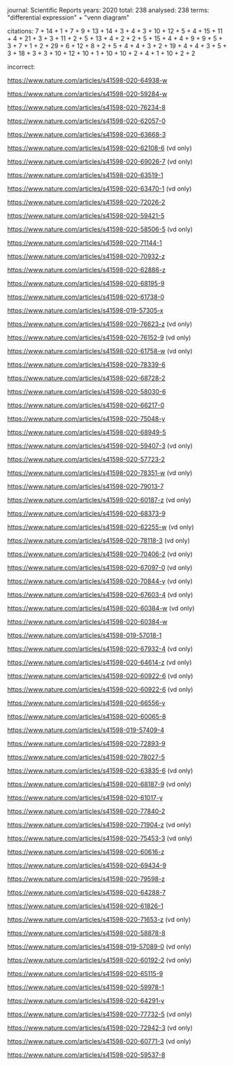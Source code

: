 journal: Scientific Reports
years: 2020
total: 238
analysed: 238
terms: "differential expression" + "venn diagram"

citations: 7 + 14 + 1 + 7 + 9 + 13 + 14 + 3 + 4 + 3 + 10 + 12 + 5 + 4 + 15 + 11 + 4 + 21 + 3 + 3 + 11 + 2 + 5 + 13 + 4 + 2 + 2 + 5 + 15 + 4 + 4 + 9 + 9 + 5 + 3 + 7 + 1 + 2 + 29 + 6 + 12 + 8 + 2 + 5 + 4 + 4 + 3 + 2 + 19 + 4 + 4 + 3 + 5 + 3 + 18 + 3 + 3 + 10 + 12 + 10 + 1 + 10 + 10 + 2 + 4 + 1 + 10 + 2 + 2

incorrect:

https://www.nature.com/articles/s41598-020-64938-w

https://www.nature.com/articles/s41598-020-59284-w

https://www.nature.com/articles/s41598-020-76234-8

https://www.nature.com/articles/s41598-020-62057-0

https://www.nature.com/articles/s41598-020-63668-3

https://www.nature.com/articles/s41598-020-62108-6 (vd only)

https://www.nature.com/articles/s41598-020-69026-7 (vd only)

https://www.nature.com/articles/s41598-020-63519-1

https://www.nature.com/articles/s41598-020-63470-1 (vd only)

https://www.nature.com/articles/s41598-020-72026-2

https://www.nature.com/articles/s41598-020-59421-5

https://www.nature.com/articles/s41598-020-58506-5 (vd only)

https://www.nature.com/articles/s41598-020-71144-1

https://www.nature.com/articles/s41598-020-70932-z

https://www.nature.com/articles/s41598-020-62886-z

https://www.nature.com/articles/s41598-020-68195-9

https://www.nature.com/articles/s41598-020-61738-0

https://www.nature.com/articles/s41598-019-57305-x

https://www.nature.com/articles/s41598-020-76623-z (vd only)

https://www.nature.com/articles/s41598-020-76152-9 (vd only)

https://www.nature.com/articles/s41598-020-61758-w (vd only)

https://www.nature.com/articles/s41598-020-78339-6

https://www.nature.com/articles/s41598-020-68728-2

https://www.nature.com/articles/s41598-020-58030-6

https://www.nature.com/articles/s41598-020-66217-0

https://www.nature.com/articles/s41598-020-75048-y

https://www.nature.com/articles/s41598-020-68949-5

https://www.nature.com/articles/s41598-020-59407-3 (vd only)

https://www.nature.com/articles/s41598-020-57723-2

https://www.nature.com/articles/s41598-020-78351-w (vd only)

https://www.nature.com/articles/s41598-020-79013-7

https://www.nature.com/articles/s41598-020-60187-z (vd only)

https://www.nature.com/articles/s41598-020-68373-9

https://www.nature.com/articles/s41598-020-62255-w (vd only)

https://www.nature.com/articles/s41598-020-78118-3 (vd only)

https://www.nature.com/articles/s41598-020-70406-2 (vd only)

https://www.nature.com/articles/s41598-020-67097-0 (vd only)

https://www.nature.com/articles/s41598-020-70844-y (vd only)

https://www.nature.com/articles/s41598-020-67603-4 (vd only)

https://www.nature.com/articles/s41598-020-60384-w (vd only)

https://www.nature.com/articles/s41598-020-60384-w

https://www.nature.com/articles/s41598-019-57018-1

https://www.nature.com/articles/s41598-020-67932-4 (vd only)

https://www.nature.com/articles/s41598-020-64614-z (vd only)

https://www.nature.com/articles/s41598-020-60922-6 (vd only)

https://www.nature.com/articles/s41598-020-60922-6 (vd only)

https://www.nature.com/articles/s41598-020-66556-y

https://www.nature.com/articles/s41598-020-60065-8

https://www.nature.com/articles/s41598-019-57409-4

https://www.nature.com/articles/s41598-020-72893-9

https://www.nature.com/articles/s41598-020-78027-5

https://www.nature.com/articles/s41598-020-63835-6 (vd only)

https://www.nature.com/articles/s41598-020-68187-9 (vd only)

https://www.nature.com/articles/s41598-020-61017-y

https://www.nature.com/articles/s41598-020-77840-2

https://www.nature.com/articles/s41598-020-71904-z (vd only)

https://www.nature.com/articles/s41598-020-75453-3 (vd only)

https://www.nature.com/articles/s41598-020-60616-z

https://www.nature.com/articles/s41598-020-69434-9

https://www.nature.com/articles/s41598-020-79598-z

https://www.nature.com/articles/s41598-020-64288-7

https://www.nature.com/articles/s41598-020-61826-1

https://www.nature.com/articles/s41598-020-71653-z (vd only)

https://www.nature.com/articles/s41598-020-58878-8

https://www.nature.com/articles/s41598-019-57089-0 (vd only)

https://www.nature.com/articles/s41598-020-60192-2 (vd only)

https://www.nature.com/articles/s41598-020-65115-9

https://www.nature.com/articles/s41598-020-59978-1

https://www.nature.com/articles/s41598-020-64291-y

https://www.nature.com/articles/s41598-020-77732-5 (vd only)

https://www.nature.com/articles/s41598-020-72942-3 (vd only)

https://www.nature.com/articles/s41598-020-60771-3 (vd only)

https://www.nature.com/articles/s41598-020-59537-8
